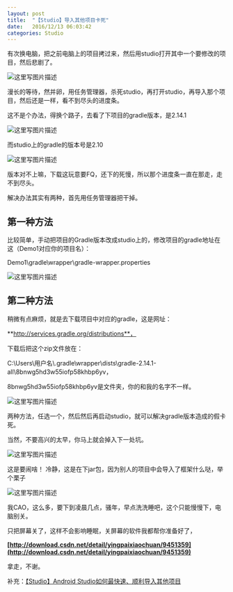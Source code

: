 ```yaml
---
layout: post
title:  "【Studio】导入其他项目卡死"
date:   2016/12/13 06:03:42
categories: Studio
---
```



有次换电脑，把之前电脑上的项目拷过来，然后用studio打开其中一个要修改的项目，然后悲剧了。

![这里写图片描述](http://img.blog.csdn.net/20161106211653823)

漫长的等待，然并卵，用任务管理器，杀死studio，再打开studio，再导入那个项目，然后还是一样，看不到尽头的进度条。

<!-- more -->

这不是个办法，得换个路子，去看了下项目的gradle版本，是2.14.1

![这里写图片描述](http://img.blog.csdn.net/20161106212804789)

而studio上的gradle的版本号是2.10

![这里写图片描述](http://img.blog.csdn.net/20161106213225072)

版本对不上嘛，下载这玩意要FQ，还下的死慢，所以那个进度条一直在那走，走不到尽头。

解决办法其实有两种，首先用任务管理器把干掉。

## **第一种方法**

比较简单，手动把项目的Gradle版本改成studio上的，修改项目的gradle地址在这（Demo1对应你的项目名）：

Demo1\gradle\wrapper\gradle-wrapper.properties

![这里写图片描述](http://img.blog.csdn.net/20161106213327674)

## **第二种方法**

稍微有点麻烦，就是去下载项目中对应的gradle，这是网址：

**http://services.gradle.org/distributions**，

下载后把这个zip文件放在：

C:\Users\用户名\\.gradle\wrapper\dists\gradle-2.14.1-all\8bnwg5hd3w55iofp58khbp6yv，

8bnwg5hd3w55iofp58khbp6yv是文件夹，你的和我的名字不一样。

![这里写图片描述](http://img.blog.csdn.net/20161106214024791)

两种方法，任选一个，然后然后再启动studio，就可以解决gradle版本造成的假卡死。

当然，不要高兴的太早，你马上就会掉入下一处坑。

![这里写图片描述](http://img.blog.csdn.net/20161106214356686)

这是要闹啥！
冷静，这是在下jar包，因为别人的项目中会导入了框架什么哒，举个栗子

![这里写图片描述](http://img.blog.csdn.net/20161106214628440)

我CAO，这么多，要下到凌晨几点，骚年，早点洗洗睡吧，这个只能慢慢下，电脑别关。

只把屏幕关了，这样不会影响睡眠，关屏幕的软件我都帮你准备好了，

**[http://download.csdn.net/detail/yingpaixiaochuan/9451359](http://download.csdn.net/detail/yingpaixiaochuan/9451359)**

拿走，不谢。

补充：[【Studio】Android Studio如何最快速、顺利导入其他项目](http://www.jianshu.com/p/8f4c8c3f6a3a)
